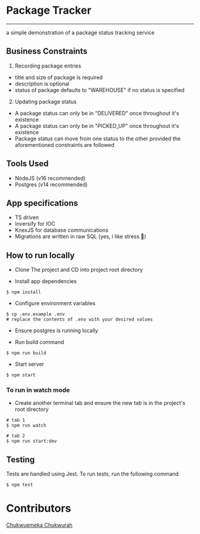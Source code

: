 # Package Tracker

<b><hr/></b>

a simple demonstration of a package status tracking service

## Business Constraints

1. Recording package entries

- title and size of package is required
- description is optional
- status of package defaults to "WAREHOUSE" if no status is specified

2. Updating package status

- A package status can only be in "DELIVERED" once throughout it's existence
- A package status can only be in "PICKED_UP" once throughout it's existence
- Package status can move from one status to the other provided the aforementioned constraints are followed

## Tools Used

- NodeJS (v16 recommended)
- Postgres (v14 recommended)

## App specifications

- TS driven
- Inversify for IOC
- KnexJS for database communications
- Migrations are written in raw SQL (yes, i like stress 🌚)

## How to run locally

- Clone The project and CD into project root directory

- Install app dependencies

```
$ npm install
```

- Configure environment variables

```
$ cp .env.example .env
# replace the contents of .env with your desired values
```

- Ensure postgres is running locally

- Run build command

```
$ npm run build
```

- Start server

```
$ npm start
```

### To run in watch mode

- Create another terminal tab and ensure the new tab is in the project's root directory

```
# tab 1
$ npm run watch
```

```
# tab 2
$ npm run start:dev
```

## Testing

Tests are handled using Jest. To run tests, run the following command

```
$ npm test
```

# Contributors

[Chukwuemeka Chukwurah](https://github.com/emmanuerl)
